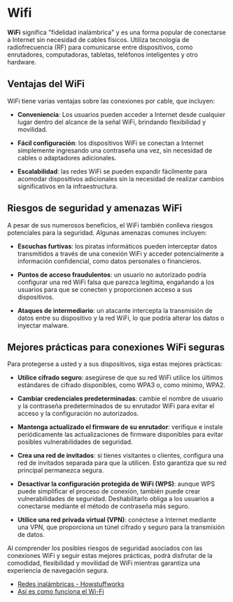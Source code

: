 # Wifi

**WiFi** significa "fidelidad inalámbrica" ​​y es una forma popular de conectarse a Internet sin necesidad de cables físicos. Utiliza tecnología de radiofrecuencia (RF) para comunicarse entre dispositivos, como enrutadores, computadoras, tabletas, teléfonos inteligentes y otro hardware.

## Ventajas del WiFi

WiFi tiene varias ventajas sobre las conexiones por cable, que incluyen:

- **Conveniencia**: Los usuarios pueden acceder a Internet desde cualquier lugar dentro del alcance de la señal WiFi, brindando flexibilidad y movilidad.

- **Fácil configuración**: los dispositivos WiFi se conectan a Internet simplemente ingresando una contraseña una vez, sin necesidad de cables o adaptadores adicionales.

- **Escalabilidad**: las redes WiFi se pueden expandir fácilmente para acomodar dispositivos adicionales sin la necesidad de realizar cambios significativos en la infraestructura.

## Riesgos de seguridad y amenazas WiFi

A pesar de sus numerosos beneficios, el WiFi también conlleva riesgos potenciales para la seguridad. Algunas amenazas comunes incluyen:

- **Escuchas furtivas**: los piratas informáticos pueden interceptar datos transmitidos a través de una conexión WiFi y acceder potencialmente a información confidencial, como datos personales o financieros.

- **Puntos de acceso fraudulentos**: un usuario no autorizado podría configurar una red WiFi falsa que parezca legítima, engañando a los usuarios para que se conecten y proporcionen acceso a sus dispositivos.

- **Ataques de intermediario**: un atacante intercepta la transmisión de datos entre su dispositivo y la red WiFi, lo que podría alterar los datos o inyectar malware.

## Mejores prácticas para conexiones WiFi seguras

Para protegerse a usted y a sus dispositivos, siga estas mejores prácticas:

- **Utilice cifrado seguro**: asegúrese de que su red WiFi utilice los últimos estándares de cifrado disponibles, como WPA3 o, como mínimo, WPA2.

- **Cambiar credenciales predeterminadas**: cambie el nombre de usuario y la contraseña predeterminados de su enrutador WiFi para evitar el acceso y la configuración no autorizados.

- **Mantenga actualizado el firmware de su enrutador**: verifique e instale periódicamente las actualizaciones de firmware disponibles para evitar posibles vulnerabilidades de seguridad.

- **Crea una red de invitados**: si tienes visitantes o clientes, configura una red de invitados separada para que la utilicen. Esto garantiza que su red principal permanezca segura.

- **Desactivar la configuración protegida de WiFi (WPS)**: aunque WPS puede simplificar el proceso de conexión, también puede crear vulnerabilidades de seguridad. Deshabilitarlo obliga a los usuarios a conectarse mediante el método de contraseña más seguro.

- **Utilice una red privada virtual (VPN)**: conéctese a Internet mediante una VPN, que proporciona un túnel cifrado y seguro para la transmisión de datos.

Al comprender los posibles riesgos de seguridad asociados con las conexiones WiFi y seguir estas mejores prácticas, podrá disfrutar de la comodidad, flexibilidad y movilidad de WiFi mientras garantiza una experiencia de navegación segura.

- [Redes inalámbricas - Howstuffworks](https://computer.howstuffworks.com/wireless-network.htm)
- [Así es como funciona el Wi-Fi](https://youtu.be/hePLDVbULZc)